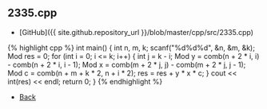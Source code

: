 ## 2335.cpp

- [GitHub]({{ site.github.repository_url }}/blob/master/cpp/src/2335.cpp)

{% highlight cpp %}
int main() {
  int n, m, k;
  scanf("%d%d%d", &n, &m, &k);
  Mod res = 0;
  for (int i = 0; i <= k; i++) {
    int j = k - i;
    Mod y = comb(n + 2 * i, i) - comb(n + 2 * i, i - 1);
    Mod x = comb(m + 2 * j, j) - comb(m + 2 * j, j - 1);
    Mod c = comb(n + m + k * 2, n + i * 2);
    res = res + y * x * c;
  }
  cout << int(res) << endl;
  return 0;
}
{% endhighlight %}

- [Back](../../..)
